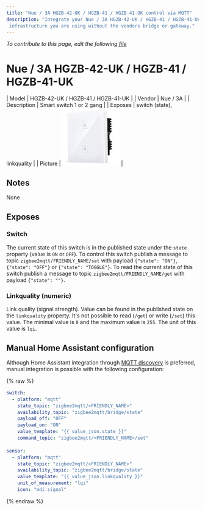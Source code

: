 ```yaml
---
title: "Nue / 3A HGZB-42-UK / HGZB-41 / HGZB-41-UK control via MQTT"
description: "Integrate your Nue / 3A HGZB-42-UK / HGZB-41 / HGZB-41-UK via Zigbee2MQTT with whatever smart home
 infrastructure you are using without the vendors bridge or gateway."
---
```


*To contribute to this page, edit the following
[file](https://github.com/Koenkk/zigbee2mqtt.io/blob/master/docs/devices/HGZB-42-UK___HGZB-41___HGZB-41-UK.md)*

# Nue / 3A HGZB-42-UK / HGZB-41 / HGZB-41-UK

| Model | HGZB-42-UK / HGZB-41 / HGZB-41-UK  |
| Vendor  | Nue / 3A  |
| Description | Smart switch 1 or 2 gang |
| Exposes | switch (state), linkquality |
| Picture | ![Nue / 3A HGZB-42-UK / HGZB-41 / HGZB-41-UK](../images/devices/HGZB-42-UK---HGZB-41---HGZB-41-UK.jpg) |

## Notes

None


## Exposes

### Switch 
The current state of this switch is in the published state under the `state` property (value is `ON` or `OFF`).
To control this switch publish a message to topic `zigbee2mqtt/FRIENDLY_NAME/set` with payload `{"state": "ON"}`, `{"state": "OFF"}` or `{"state": "TOGGLE"}`.
To read the current state of this switch publish a message to topic `zigbee2mqtt/FRIENDLY_NAME/get` with payload `{"state": ""}`.

### Linkquality (numeric)
Link quality (signal strength).
Value can be found in the published state on the `linkquality` property.
It's not possible to read (`/get`) or write (`/set`) this value.
The minimal value is `0` and the maximum value is `255`.
The unit of this value is `lqi`.

## Manual Home Assistant configuration
Although Home Assistant integration through [MQTT discovery](../integration/home_assistant) is preferred,
manual integration is possible with the following configuration:


{% raw %}
```yaml
switch:
  - platform: "mqtt"
    state_topic: "zigbee2mqtt/<FRIENDLY_NAME>"
    availability_topic: "zigbee2mqtt/bridge/state"
    payload_off: "OFF"
    payload_on: "ON"
    value_template: "{{ value_json.state }}"
    command_topic: "zigbee2mqtt/<FRIENDLY_NAME>/set"

sensor:
  - platform: "mqtt"
    state_topic: "zigbee2mqtt/<FRIENDLY_NAME>"
    availability_topic: "zigbee2mqtt/bridge/state"
    value_template: "{{ value_json.linkquality }}"
    unit_of_measurement: "lqi"
    icon: "mdi:signal"
```
{% endraw %}


